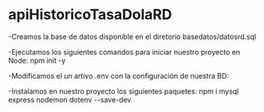 # apiHistoricoTasaDolaRD

-Creamos la base de datos disponible en el diretorio basedatos/datosrd.sql

-Ejecutamos los siguientes comandos para iniciar nuestro proyecto en Node:
	npm init -y
	
-Modificamos el un artivo .env con la configuración de nuestra BD:

-Instalamos en nuestro proyecto los siguientes paquetes:
	npm i mysql express nodemon dotenv --save-dev
	
